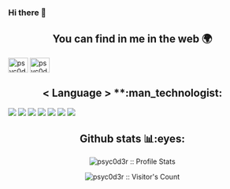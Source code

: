 ### Hi there 👋


<h2 align="center">You can find in me in the web 🌍</h2>

<a href="https://instagram.com/psyc0d3r" target="blank"><img align="center" src="https://cdn.jsdelivr.net/npm/simple-icons@3.0.1/icons/instagram.svg" alt="psyc0d3r" height="30" width="40" /></a>
<a href="https://fb.com/psyc0d3r" target="blank"><img align="center" src="https://cdn.jsdelivr.net/npm/simple-icons@3.0.1/icons/facebook.svg" alt="psyc0d3r" height="30" width="40" /></a>

<h2 align="center"> < Language > **:man_technologist:</h2>

<img src="http://img.shields.io/badge/-C-Sharp?style=flat&logo=C%20Sharp&logoColor=FFFFFF">
<img src="http://img.shields.io/badge/-Python?style=flat&logo=Python&Color=8B0000">
<img src="http://img.shields.io/badge/-Java-script?style=flat&logo=Java%20script&logoColor=FFFFFF">
<img src="http://img.shields.io/badge/-Php?style=flat&logo=Php&logoColor=FFFFFF">
<img src="http://img.shields.io/badge/-Shell?style=flat&logo=Shell&logoColor=FFFFFF">
<img src="http://img.shields.io/badge/-Bash?style=flat&logo=Bash&logoColor=FFFFFF">
<img src="http://img.shields.io/badge/-Linux?style=flat&logo=Linux&logoColor=FFFFFF">

<h2 align="center">Github stats 📊:eyes:</h2>

<p align="center"><img src="https://github-readme-stats.vercel.app/api?username=psyc0d3r&show_icons=true&theme=synthwave" alt="psyc0d3r :: Profile Stats" /></p><p align="center"><img src="https://profile-counter.glitch.me/{psyc0d3r}/count.svg" alt="psyc0d3r :: Visitor's Count" /></p>
